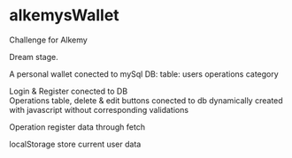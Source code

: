 # alkemysWallet
Challenge for Alkemy 

Dream stage. 

A personal wallet conected to mySql DB:
    table: 
        users
        operations
        category

Login & Register conected to DB  
Operations table, delete & edit buttons conected to db dynamically created with javascript
without corresponding validations

Operation register data through fetch

localStorage store current user data

